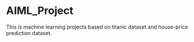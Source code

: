 # AIML_Project
This is machine learning projects based on titanic dataset and house-price prediction dataset.




